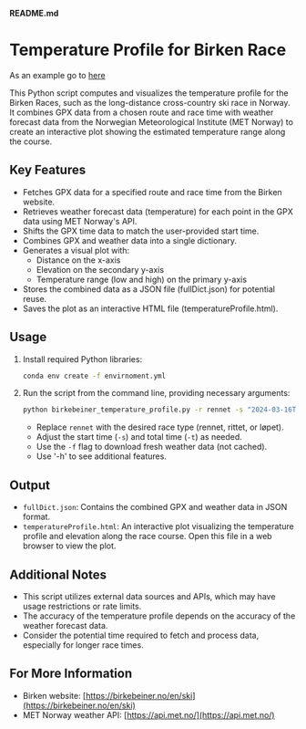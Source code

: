  **README.md**

# Temperature Profile for Birken Race

As an example go to [here](https://folk.ntnu.no/sivertba/birken/)

This Python script computes and visualizes the temperature profile for the Birken Races, such as the long-distance cross-country ski race in Norway. It combines GPX data from a chosen route and race time with weather forecast data from the Norwegian Meteorological Institute (MET Norway) to create an interactive plot showing the estimated temperature range along the course.

## Key Features

- Fetches GPX data for a specified route and race time from the Birken website.
- Retrieves weather forecast data (temperature) for each point in the GPX data using MET Norway's API.
- Shifts the GPX time data to match the user-provided start time.
- Combines GPX and weather data into a single dictionary.
- Generates a visual plot with:
    - Distance on the x-axis
    - Elevation on the secondary y-axis
    - Temperature range (low and high) on the primary y-axis
- Stores the combined data as a JSON file (fullDict.json) for potential reuse.
- Saves the plot as an interactive HTML file (temperatureProfile.html).

## Usage

1. Install required Python libraries:
   ```bash
   conda env create -f envirnoment.yml
   ```

2. Run the script from the command line, providing necessary arguments:
   ```bash
   python birkebeiner_temperature_profile.py -r rennet -s "2024-03-16T08:00:00" -t 5 -f
   ```
   - Replace `rennet` with the desired race type (rennet, rittet, or løpet).
   - Adjust the start time (`-s`) and total time (`-t`) as needed.
   - Use the `-f` flag to download fresh weather data (not cached).
   - Use '-h' to see additional features.

## Output

- `fullDict.json`: Contains the combined GPX and weather data in JSON format.
- `temperatureProfile.html`: An interactive plot visualizing the temperature profile and elevation along the race course. Open this file in a web browser to view the plot.

## Additional Notes

- This script utilizes external data sources and APIs, which may have usage restrictions or rate limits.
- The accuracy of the temperature profile depends on the accuracy of the weather forecast data.
- Consider the potential time required to fetch and process data, especially for longer race times.

## For More Information

- Birken website: [https://birkebeiner.no/en/ski](https://birkebeiner.no/en/ski)
- MET Norway weather API: [https://api.met.no/](https://api.met.no/)
